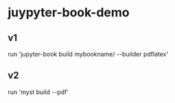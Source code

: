 # juypyter-book-demo


## v1
run 'jupyter-book build mybookname/ --builder pdflatex'

## v2
run 'myst build --pdf'